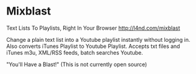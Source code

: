 Mixblast 
========
Text Lists To Playlists, Right In Your Browser
http://l4nd.com/mixblast

Change a plain text list into a Youtube playlist instantly without logging in. Also converts iTunes Playlist to Youtube Playlist. Accepts txt files and iTunes m3u, XML/RSS feeds, batch searches Youtube.

 "You'll Have a Blast!"
 (This is not currently open source)
